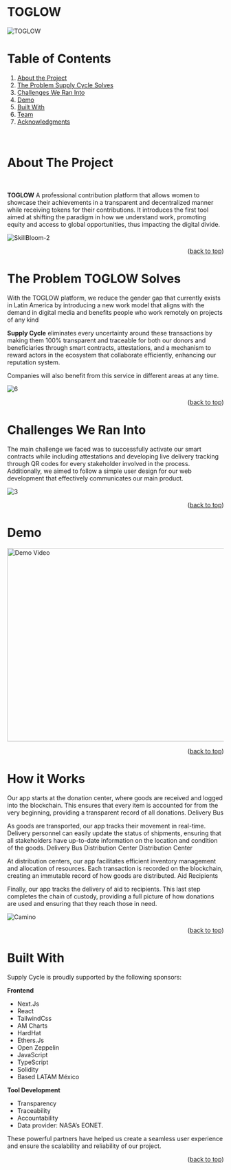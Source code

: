 # TOGLOW
![TOGLOW](https://github.com/user-attachments/assets/4cd4b83e-bad7-4e3a-95c5-3afda8abb201)

<a name="readme-top"></a>

<div align="center">

</div>

<!-- PROJECT INTRO -->

<!-- Notas:

No olvidar conectar los repos o folders
No olvidar subir el link de la landing para test 
No olvidar subir el link del demo 

 -->

<!-- TABLE OF CONTENTS -->

# Table of Contents 

1. [About the Project](#about-the-project)
2. [The Problem Supply Cycle Solves](#the-problem-supply-cycle-solves)
3. [Challenges We Ran Into](#challenges-we-ran-into)
4. [Demo](#demo)
5. [Built With](#built-with)
6. [Team](#team)
7. [Acknowledgments](#acknowledgments)

<br />

<!-- ABOUT THE PROJECT -->

# About The Project

<br />

**TOGLOW** A professional contribution platform that allows women to showcase their achievements in a transparent and decentralized manner while receiving tokens for their contributions. It introduces the first tool aimed at shifting the paradigm in how we understand work, promoting equity and access to global opportunities, thus impacting the digital divide.

![SkillBloom-2](https://github.com/user-attachments/assets/d008da04-f8d6-44be-9e60-46301d5dc2f9)

<p align="right">(<a href="#readme-top">back to top</a>)</p>

# The Problem TOGLOW Solves

With the TOGLOW platform, we reduce the gender gap that currently exists in Latin America by introducing a new work model that aligns with the demand in digital media and benefits people who work remotely on projects of any kind

**Supply Cycle** eliminates every uncertainty around these transactions by making them 100% transparent and traceable for both our donors and beneficiaries through smart contracts, attestations, and a mechanism to reward actors in the ecosystem that collaborate efficiently, enhancing our reputation system.

Companies will also benefit from this service in different areas at any time.

![6](https://github.com/user-attachments/assets/25d0a4f7-077b-4423-a4d7-9f91d066a09f)

<p align="right">(<a href="#readme-top">back to top</a>)</p>

# Challenges We Ran Into

The main challenge we faced was to successfully activate our smart contracts while including attestations and developing live delivery tracking through QR codes for every stakeholder involved in the process. Additionally, we aimed to follow a simple user design for our web development that effectively communicates our main product.

![3](https://github.com/user-attachments/assets/e9d39a1d-e156-419b-ba73-654a91083b46)


<p align="right">(<a href="#readme-top">back to top</a>)</p>

# Demo

<a href="https://www.youtube.com/watch?v=KPKQjvKQ5ik" target="_blank">
  <img src="https://img.youtube.com/vi/KPKQjvKQ5ik/0.jpg" alt="Demo Video" width="800" height="450">
</a>

<p align="right">(<a href="#readme-top">back to top</a>)</p>

# How it Works

Our app starts at the donation center, where goods are received and logged into the blockchain. This ensures that every item is accounted for from the very beginning, providing a transparent record of all donations.
Delivery Bus

As goods are transported, our app tracks their movement in real-time. Delivery personnel can easily update the status of shipments, ensuring that all stakeholders have up-to-date information on the location and condition of the goods.
Delivery Bus
Distribution Center
Distribution Center

At distribution centers, our app facilitates efficient inventory management and allocation of resources. Each transaction is recorded on the blockchain, creating an immutable record of how goods are distributed.
Aid Recipients

Finally, our app tracks the delivery of aid to recipients. This last step completes the chain of custody, providing a full picture of how donations are used and ensuring that they reach those in need.

![Camino](https://github.com/user-attachments/assets/92e010a0-905e-429c-8c2c-e9c1db21f285)

<p align="right">(<a href="#readme-top">back to top</a>)</p>

# Built With

Supply Cycle is proudly supported by the following sponsors:

**Frontend**
- Next.Js
- React
- TailwindCss
- AM Charts
- HardHat
- Ethers.Js
- Open Zeppelin
- JavaScript
- TypeScript
- Solidity
- Based LATAM México

**Tool Development**
- Transparency
- Traceability
- Accountability
- Data provider: NASA’s EONET.

These powerful partners have helped us create a seamless user experience and ensure the scalability and reliability of our project.

<p align="right">(<a href="#readme-top">back to top</a>)</p>


